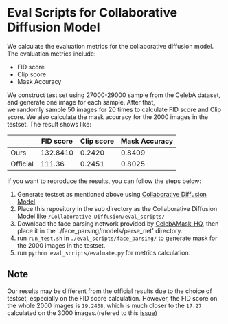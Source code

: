 # Eval Scripts for Collaborative Diffusion Model

We calculate the evaluation metrics for the collaborative diffusion model. The evaluation metrics include:

- FID score
- Clip score
- Mask Accuracy

We construct test set using 27000-29000 sample from the CelebA dataset, and generate one image for each sample. After that,  
we randomly sample 50 images for 20 times to calculate FID score and Clip score. We also calculate the mask accuracy for the 2000 images in the testset. The result shows like:

|| FID score | Clip score | Mask Accuracy |
|-|-----------|------------|---------------|
|Ours| 132.8410      | 0.2420        | 0.8409          |
|Official| 111.36 | 0.2451 | 0.8025 |

If you want to reproduce the results, you can follow the steps below:

1. Generate testset as mentioned above using [Collaborative Diffusion Model](https://github.com/ziqihuangg/Collaborative-Diffusion).
2. Place this repository in the sub directory as the Collaborative Diffusion Model like `/Collaborative-Diffusion/eval_scripts/`
3. Download the face parsing network provided by [CelebAMask-HQ](https://github.com/switchablenorms/CelebAMask-HQ?tab=readme-ov-file), then place it in the './face_parsing/models/parse_net' directory.
4. run `run_test.sh` in `./eval_scripts/face_parsing/` to generate mask for the 2000 images in the testset.
5. run `python eval_scripts/evaluate.py` for metrics calculation.

## Note

Our results may be different from the official results due to the choice of testset, especially on the FID score calculation. However, the FID score on the whole 2000 images is `19.2408`, which is much closer to the `17.27` calculated on the 3000 images.(refered to this [issue](https://github.com/ziqihuangg/Collaborative-Diffusion/issues/30))